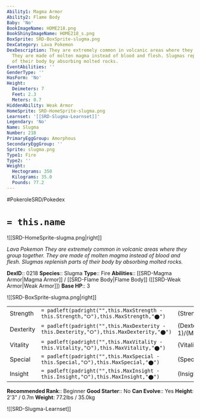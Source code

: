 ```yaml
---
Ability1: Magma Armor
Ability2: Flame Body
Baby: 'No'
BookImageName: HOME218.png
BookShinyImageName: HOME218_s.png
BoxSprite: SRD-BoxSprite-slugma.png
DexCategory: Lava Pokemon
DexDescription: They are extremely common in volcanic areas where they group together.
  They are made of molten magma instead of blood and flesh. Slugmas replenish parts
  of their body by absorbing molted rocks.
EventAbilities: ''
GenderType: ''
HasForm: 'No'
Height:
  Deimeters: 7
  Feet: 2.3
  Meters: 0.7
HiddenAbility: Weak Armor
HomeSprite: SRD-HomeSprite-slugma.png
Learnset: '[[SRD-Slugma-Learnset]]'
Legendary: 'No'
Name: Slugma
Number: 218
PrimaryEggGroup: Amorphous
SecondaryEggGroup: ''
Sprite: slugma.png
Type1: Fire
Type2: ''
Weight:
  Hectograms: 350
  Kilograms: 35.0
  Pounds: 77.2
---
```


#PokeroleSRD/Pokedex

# `= this.name`

![[SRD-HomeSprite-slugma.png|right]]

*Lava Pokemon*
*They are extremely common in volcanic areas where they group together. They are made of molten magma instead of blood and flesh. Slugmas replenish parts of their body by absorbing molted rocks.*

**DexID**:: 0218
**Species**:: Slugma
**Type**:: Fire
**Abilities**:: [[SRD-Magma Armor|Magma Armor]] / [[SRD-Flame Body|Flame Body]] ([[SRD-Weak Armor|Weak Armor]])
**Base HP**:: 3

![[SRD-BoxSprite-slugma.png|right]]

|           |                                                                                        |                                          |
| --------- | -------------------------------------------------------------------------------------- | ---------------------------------------- |
| Strength  | `= padleft(padright("",this.MaxStrength - this.Strength,"⭘"),this.MaxStrength,"⬤")`    | (Strength::1)/(MaxStrength::3)   |
| Dexterity | `= padleft(padright("",this.MaxDexterity - this.Dexterity,"⭘"),this.MaxDexterity,"⬤")` | (Dexterity:: 1)/(MaxDexterity::3) |
| Vitality  | `= padleft(padright("",this.MaxVitality - this.Vitality,"⭘"),this.MaxVitality,"⬤")`    | (Vitality::1)/(MaxVitality::3)   |
| Special   | `= padleft(padright("",this.MaxSpecial - this.Special,"⭘"),this.MaxSpecial,"⬤")`       | (Special::2)/(MaxSpecial::4)     |
| Insight   | `= padleft(padright("",this.MaxInsight - this.Insight,"⭘"),this.MaxInsight,"⬤")`       | (Insight::1)/(MaxInsight::3)     |

**Recommended Rank**:: Beginner
**Good Starter**:: No
**Can Evolve**:: Yes
**Height**: 2'3" / 0.7m
**Weight**: 77.2lbs / 35.0kg

![[SRD-Slugma-Learnset]]